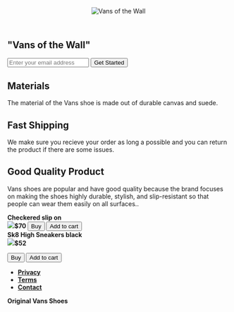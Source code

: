 <header id="header">
    <div class="logo">
      <img 
           id="header-img" src=https://encrypted-tbn0.gstatic.com/images?q=tbn:ANd9GcQ2U92l5nKK3wKxHeS1Y_rb4l3VIScO_jAAMQ&usqp=CAU alt="Vans of the Wall"/></div>
    <nav id="nav-bar">
      </header>
  <div class="container"</div>
  <section id="vans">
    <h2>"Vans of the Wall"</h2>
    <form id="form"action=https://www.linkedin.com/login">
   <input
         name="email" 
         id="email" 
         type="email" 
 placeholder="Enter your email address"required/>  
   <input
    id="submit" type="submit" value="Get Started" class="btn" /></form>
  </section>  
      <h2>Materials</h2>
      <p>The material of the Vans shoe is made out of durable canvas and suede.</p></div></div>
  <div class="disc">
      <h2>Fast Shipping</h2>
      <p>We make sure you recieve your order as long a possible and you can return the product if there are some issues.</p></div></div>
<div class="disc">
      <h2>Good Quality Product</h2>
      <p>Vans shoes are popular and have good quality because the brand focuses on making the shoes highly durable, stylish, and slip-resistant so that people can wear them easily on all surfaces..</p></div></div>
          <div class="product" id="Checkered slip on"
       <div class="level"><strong>Checkered slip on</div>
  <img 
     src="https://encrypted-tbn0.gstatic.com/images?q=tbn:ANd9GcRTFWm64RvC-uGl29hGblOVQoYEO8dn753pRg&usqp=CAU"
   <h3><strong>$70</h3>
  <button class="btn">Buy</button>
   <button class="btn">Add to cart</button>                  
  
  <div class="product" id="Sk8 High Sneakers black"
       <div class="level">Sk8 High Sneakers black</div>
<img
     src="https://encrypted-tbn0.gstatic.com/images?q=tbn:ANd9GcRU8hVXyQlbdxbam4uCFkZA5QWi2LkAgQcf1w&usqp=CAU"
  <h1><strong>$52</h1>
 
  <button class="btn">Buy</button></div></section>
   <button class="btn">Add to cart</button> 
<footer>
  <ul>
    <li><a href="#">Privacy</a></li>
    <li><a href="#">Terms</a></li>
    <li><a href="#">Contact</a></li>
  </ul>
  <span>Original Vans Shoes</span>
</footer>
</div>
  </div>


